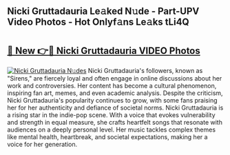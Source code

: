 ## Nicki Gruttadauria Le𝚊ked N𝚞de - Part-UPV Video Photos - Hot Onlyf𝚊ns Le𝚊ks tLi4Q

# <h2><a href="http://ac3762.deff.icu/?id=Nicki+Gruttadauria">🔗 New 👉🔴 Nicki Gruttadauria VIDEO Photos</a></h2>

[![Nicki Gruttadauria N𝚞des](https://i.imgur.com/rIISA9y.gif)](http://ac3762.deff.icu/?id=Nicki+Gruttadauria)
Nicki Gruttadauria's followers, known as "Sirens," are fiercely loyal and often engage in online discussions about her work and controversies. Her content has become a cultural phenomenon, inspiring fan art, memes, and even academic analysis. Despite the criticism, Nicki Gruttadauria's popularity continues to grow, with some fans praising her for her authenticity and defiance of societal norms. Nicki Gruttadauria is a rising star in the indie-pop scene. With a voice that evokes vulnerability and strength in equal measure, she crafts heartfelt songs that resonate with audiences on a deeply personal level. Her music tackles complex themes like mental health, heartbreak, and societal expectations, making her a voice for her generation.
